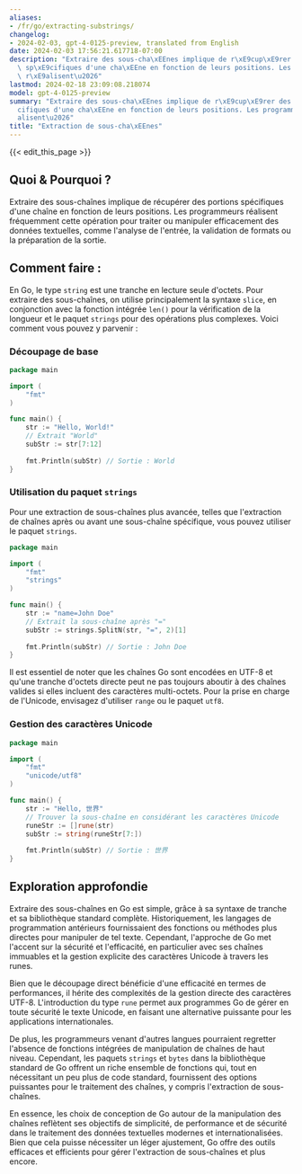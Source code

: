 ```yaml
---
aliases:
- /fr/go/extracting-substrings/
changelog:
- 2024-02-03, gpt-4-0125-preview, translated from English
date: 2024-02-03 17:56:21.617718-07:00
description: "Extraire des sous-cha\xEEnes implique de r\xE9cup\xE9rer des portions\
  \ sp\xE9cifiques d'une cha\xEEne en fonction de leurs positions. Les programmeurs\
  \ r\xE9alisent\u2026"
lastmod: 2024-02-18 23:09:08.218074
model: gpt-4-0125-preview
summary: "Extraire des sous-cha\xEEnes implique de r\xE9cup\xE9rer des portions sp\xE9\
  cifiques d'une cha\xEEne en fonction de leurs positions. Les programmeurs r\xE9\
  alisent\u2026"
title: "Extraction de sous-cha\xEEnes"
---
```


{{< edit_this_page >}}

## Quoi & Pourquoi ?

Extraire des sous-chaînes implique de récupérer des portions spécifiques d'une chaîne en fonction de leurs positions. Les programmeurs réalisent fréquemment cette opération pour traiter ou manipuler efficacement des données textuelles, comme l'analyse de l'entrée, la validation de formats ou la préparation de la sortie.

## Comment faire :

En Go, le type `string` est une tranche en lecture seule d'octets. Pour extraire des sous-chaînes, on utilise principalement la syntaxe `slice`, en conjonction avec la fonction intégrée `len()` pour la vérification de la longueur et le paquet `strings` pour des opérations plus complexes. Voici comment vous pouvez y parvenir :

### Découpage de base

```go
package main

import (
    "fmt"
)

func main() {
    str := "Hello, World!"
    // Extrait "World"
    subStr := str[7:12]
    
    fmt.Println(subStr) // Sortie : World
}
```

### Utilisation du paquet `strings`

Pour une extraction de sous-chaînes plus avancée, telles que l'extraction de chaînes après ou avant une sous-chaîne spécifique, vous pouvez utiliser le paquet `strings`.

```go
package main

import (
    "fmt"
    "strings"
)

func main() {
    str := "name=John Doe"
    // Extrait la sous-chaîne après "="
    subStr := strings.SplitN(str, "=", 2)[1]
    
    fmt.Println(subStr) // Sortie : John Doe
}
```

Il est essentiel de noter que les chaînes Go sont encodées en UTF-8 et qu'une tranche d'octets directe peut ne pas toujours aboutir à des chaînes valides si elles incluent des caractères multi-octets. Pour la prise en charge de l'Unicode, envisagez d'utiliser `range` ou le paquet `utf8`.

### Gestion des caractères Unicode

```go
package main

import (
    "fmt"
    "unicode/utf8"
)

func main() {
    str := "Hello, 世界"
    // Trouver la sous-chaîne en considérant les caractères Unicode
    runeStr := []rune(str)
    subStr := string(runeStr[7:])
    
    fmt.Println(subStr) // Sortie : 世界
}
```

## Exploration approfondie

Extraire des sous-chaînes en Go est simple, grâce à sa syntaxe de tranche et sa bibliothèque standard complète. Historiquement, les langages de programmation antérieurs fournissaient des fonctions ou méthodes plus directes pour manipuler de tel texte. Cependant, l'approche de Go met l'accent sur la sécurité et l'efficacité, en particulier avec ses chaînes immuables et la gestion explicite des caractères Unicode à travers les runes.

Bien que le découpage direct bénéficie d'une efficacité en termes de performances, il hérite des complexités de la gestion directe des caractères UTF-8. L'introduction du type `rune` permet aux programmes Go de gérer en toute sécurité le texte Unicode, en faisant une alternative puissante pour les applications internationales.

De plus, les programmeurs venant d'autres langues pourraient regretter l'absence de fonctions intégrées de manipulation de chaînes de haut niveau. Cependant, les paquets `strings` et `bytes` dans la bibliothèque standard de Go offrent un riche ensemble de fonctions qui, tout en nécessitant un peu plus de code standard, fournissent des options puissantes pour le traitement des chaînes, y compris l'extraction de sous-chaînes.

En essence, les choix de conception de Go autour de la manipulation des chaînes reflètent ses objectifs de simplicité, de performance et de sécurité dans le traitement des données textuelles modernes et internationalisées. Bien que cela puisse nécessiter un léger ajustement, Go offre des outils efficaces et efficients pour gérer l'extraction de sous-chaînes et plus encore.
